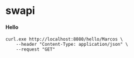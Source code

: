 # swapi

#### Hello

```
curl.exe http://localhost:8080/hello/Marcos \
    --header "Content-Type: application/json" \
    --request "GET"
```